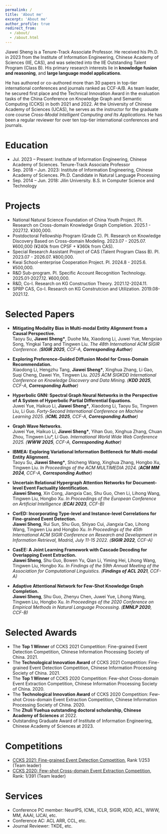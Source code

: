 ```yaml
---
permalink: /
title: 'About me'
excerpt: 'About me'
author_profile: true
redirect_from:
  - /about/
  - /about.html
---
```


Jiawei Sheng is a Tenure-Track Associate Professor. He received his Ph.D. in 2023 from the Institute of Information Engineering, Chinese Academy of Sciences (IIE, CAS), and was selected into the IIE Outstanding Talent Program (Class B). His primary research interests lie in **knowledge fusion and reasoning**, and **large language model applications**.

He has authored or co-authored more than 30 papers in top-tier international conferences and journals ranked as CCF-A/B.
As team leader, he secured first place and the Technical Innovation Award in the evaluation tasks of the China Conference on Knowledge Graph and Semantic Computing (CCKS) in both 2021 and 2022.
At the University of Chinese Academy of Sciences (UCAS), he serves as the instructor for the graduate core course _Cross-Modal Intelligent Computing and Its Applications_.
He has been a regular reviewer for over ten top-tier international conferences and journals.

# Education

- Jul. 2023 – Present​: Institute of Information Engineering, Chinese Academy of Sciences. Tenure-Track Associate Professor
- ​Sep. 2018 – Jun. 2023​: ​Institute of Information Engineering, Chinese Academy of Sciences​. Ph.D. Candidate in Natural Language Processing
- ​Sep. 2014 – Jun. 2018​: ​Jilin University​. ​B.S.​​ in Computer Science and Technology

# Projects

- National Natural Science Foundation of China Youth Project. PI. Research on Cross-domain Knowledge Graph Completion. 2025.1 - 2027.12. ¥300,000.
- Postdoctoral Fellowship Program (Grade C). PI. Research on Knowledge Discovery Based on Cross-domain Modeling. 2023.07 - 2025.07. ¥600,000 (¥240k from CPSF + ¥360k from CAS).
- Special Research Assistant Project of CAS (Talent Program Class B). PI. 2023.07 - 2026.07. ¥800,000.
- Kwai School-enterprise Cooperation Project. PI. 2024.8 - 2025.6. ¥500,000.
- R&D Sub-program. PI. Specific Account Recognition Technology. 2025.01-2027.12. ¥600,000.
- R&D, Co-I. Research on KG Construction Theory. 2021.12-2024.11.
- SPRP CAS, Co-I. Research on KG Construtcion and Utilization. 2019.08-2021.12.

# Selected Papers

- **Mitigating Modality Bias in Multi-modal Entity Alignment from a Causal Perspective.** <br>
  Taoyu Su, **Jiawei Sheng\***, Duohe Ma, Xiaodong Li, Juwei Yue, Mengxiao Song, Yingkai Tang and Tingwen Liu.
  _The 48th International ACM SIGIR Conference. (**SIGIR 2025**, CCF-A, **Corresponding Author**)_

- **Exploring Preference-Guided Diffusion Model for Cross-Domain Recommendation.** <br>
  Xiaodong Li, Hengzhu Tang, **Jiawei Sheng\***, Xinghua Zhang, Li Gao, Suqi Cheng, Dawei Yin, Tingwen Liu.
  _2025 ACM SIGKDD International Conference on Knowledge Discovery and Data Mining. (**KDD 2025**, CCF-A, **Corresponding Author**)_

- **Hyperbolic GNN: Spectral Graph Neural Networks in the Perspective of A System of Hyperbolic Partial Differential Equations.**<br>
  Juwei Yue, Haikuo Li, **Jiawei Sheng\***, Xiaodong Li, Taoyu Su, Tingwen Liu, Li Guo.
  _Forty-Second International Conference on Machine Learning 2025. (**ICML 2025**, CCF-A, **Corresponding Author**)_

- **Graph Wave Networks.**<br>
  Juwei Yue, Haikuo Li, **Jiawei Sheng\***, Yihan Guo, Xinghua Zhang, Chuan Zhou, Tingwen Liu\*, Li Guo.
  _International World Wide Web Conference 2025. (**WWW 2025**, CCF-A, **Corresponding Author**)_

- **IBMEA: Exploring Variational Information Bottleneck for Multi-modal Entity Alignment.**<br>
  Taoyu Su, **Jiawei Sheng\***, Shicheng Wang, Xinghua Zhang, Hongbo Xu, Tingwen Liu.
  _In Proceedings of the ACM MULTIMEDIA 2024. (**ACM MM 2024**, CCF-A, **Corresponding Author**)_

- **Uncertain Relational Hypergraph Attention Networks for Document-level Event Factuality Identification.**<br>
  **Jiawei Sheng**, Xin Cong, Jiangxia Cao, Shu Guo, Chen Li, Lihong Wang, Tingwen Liu, Hongbo Xu.
  _In Proceedings of the European Conference on Artificial Intelligence (**ECAI 2023**, CCF-B)_

- **CorED: Incorporating Type-level and Instance-level Correlations for Fine-grained Event Detection.**<br>
  **Jiawei Sheng**, Rui Sun, Shu Guo, Shiyao Cui, Jiangxia Cao, Lihong Wang, Tingwen Liu and Hongbo Xu.
  _In Proceedings of the 45th International ACM SIGIR Conference on Research and Development in Information Retrieval, Madrid, July 11-15 2022. (**SIGIR 2022**, CCF-A)_

- **CasEE: A Joint Learning Framework with Cascade Decoding for Overlapping Event Extraction.**<br>
  **Jiawei Sheng**, Shu Guo, Bowen Yu, Qian Li, Yiming Hei, Lihong Wang, Tingwen Liu, Hongbo Xu.
  _In Findings of the 59th Annual Meeting of the Association for Computational Linguistics. (**Findings of ACL 2021**, CCF-A)_

- **Adaptive Attentional Network for Few-Shot Knowledge Graph Completion.**<br>
  **Jiawei Sheng**, Shu Guo, Zhenyu Chen, Juwei Yue, Lihong Wang, Tingwen Liu, Hongbo Xu.
  _In Proceedings of the 2020 Conference on Empirical Methods in Natural Language Processing. (**EMNLP 2020**, CCF-B)_

# Selected Awards

- The **Top 1 Winner** of CCKS 2021 Competition: Fine-grained Event Detection Competition, Chinese Information Processing Society of China. 2021.
- The **Technological Innovation Award** of CCKS 2021 Competition: Fine-grained Event Detection Competition, Chinese Information Processing Society of China. 2021.
- The **Top 1 Winner** of CCKS 2020 Competition: Few-shot Cross-domain Event Extraction Competition, Chinese Information Processing Society of China. 2020.
- The **Technological Innovation Award** of CCKS 2020 Competition: Few-shot Cross-domain Event Extraction Competition, Chinese Information Processing Society of China. 2020.
- The **Zhuli Yuehua outstanding doctoral scholarship, Chinese Academy of Sciences** at 2022.
- Outstanding Graduate Award of Institute of Information Engineering, Chinese Academy of Sciences at 2023.

# Competitions

- [CCKS 2021: Fine-grained Event Detection Competition](http://sigkg.cn/ccks2021/), Rank 1/253 (Team leader)
- [CCKS 2020: Few-shot Cross-domain Event Extraction Competition](http://sigkg.cn/ccks2020/?page_id=69#task4), Rank: 1/391 (Team leader)

# Services

- Conference PC member: NeurIPS, ICML, ICLR, SIGIR, KDD, ACL, WWW, MM, AAAI, IJCAI, etc.
- Conference AC: ACL ARR, CCL, etc.
- Journal Reviewer: TKDE, etc.
<!-- - NeurIPS-24, AAAI-23/24, SIGIR-23/24, KDD-24, ACL-24, WWW-24, IJCAI-24, CIKM-23/24, DASFAA-24, COLING-24, ICASSP-23/24, ECML-PKDD-22/23, SIGIR-AP-23, IJCNN-24, etc. -->

